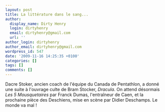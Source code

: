 ```yaml
---
layout: post
title: La littérature dans le sang...
author:
  display_name: Dirty Henry
  login: dirtyhenry
  email: dirtyhenry@gmail.com
  url: ''
author_login: dirtyhenry
author_email: dirtyhenry@gmail.com
wordpress_id: 547
date: '2009-11-16 14:25:35 +0100'
categories: []
tags: []
comments: []
---
```

Dacre Stoker, ancien coach de l'équipe du Canada de Pentathlon, a donné une suite à l'ouvrage culte de Bram Stocker, *Dracula*. On attend désormais *Les 5 Mousquetaires* par Franck Dumas, l'entraîneur de Caen, et la prochaine pièce des Deschiens, mise en scène par Didier Deschamps. Le monde va mal !
